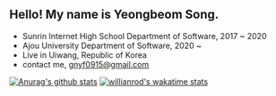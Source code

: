 ## Hello! My name is Yeongbeom Song.
* Sunrin Internet High School Department of Software, 2017 ~ 2020
* Ajou University Department of Software, 2020 ~
* Live in Uiwang, Republic of Korea
* contact me, gnyf0915@gmail.com

[![Anurag's github stats](https://github-readme-stats.vercel.app/api?username=GENYF)](https://github.com/anuraghazra/github-readme-stats)
[![willianrod's wakatime stats](https://github-readme-stats.vercel.app/api/wakatime?username=GENYF)](https://github.com/anuraghazra/github-readme-stats)
